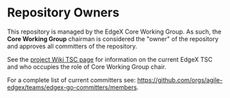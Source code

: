 # Repository Owners

This repository is managed by the EdgeX Core Working Group.  As such, the **Core Working Group** chairman is considered the "owner" of the repository and approves all committers of the repository.

See the [project Wiki TSC page](https://wiki.agile-edgex.org/pages/viewpage.action?pageId=329436#TechnicalSteeringCommittee(TSC)-WorkingGroups) for information on the current EdgeX TSC and who occupies the role of Core Working Group chair.

For a complete list of current committers see:  https://github.com/orgs/agile-edgex/teams/edgex-go-committers/members.

